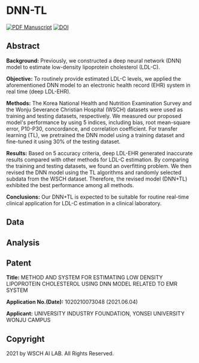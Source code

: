 # DNN-TL

[![PDF Manuscript](https://img.shields.io/badge/manuscript-PDF-blue.svg)](https://pubmed.ncbi.nlm.nih.gov/34342586/)
[![DOI](https://img.shields.io/badge/DOI-doi.org/10.2196/29331-blue.svg)](https://doi.org/10.2196/29331)

<!-- ![Python](https://img.shields.io/badge/-Python-3670A0?logo=python&logoColor=ffdd54)
![R](https://img.shields.io/badge/r-%23276DC3.svg?logo=r&logoColor=white) -->

## Abstract
**Background:** Previously, we constructed a deep neural network (DNN) model to estimate low-density lipoprotein cholesterol (LDL-C).

**Objective:** To routinely provide estimated LDL-C levels, we applied the aforementioned DNN model to an electronic health record (EHR) system in real time (deep LDL-EHR).

**Methods:** The Korea National Health and Nutrition Examination Survey and the Wonju Severance Christian Hospital (WSCH) datasets were used as training and testing datasets, respectively. We measured our proposed model's performance by using 5 indices, including bias, root mean-square error, P10-P30, concordance, and correlation coefficient. For transfer learning (TL), we pretrained the DNN model using a training dataset and fine-tuned it using 30% of the testing dataset.

**Results:** Based on 5 accuracy criteria, deep LDL-EHR generated inaccurate results compared with other methods for LDL-C estimation. By comparing the training and testing datasets, we found an overfitting problem. We then revised the DNN model using the TL algorithms and randomly selected subdata from the WSCH dataset. Therefore, the revised model (DNN+TL) exhibited the best performance among all methods.

**Conclusions:** Our DNN+TL is expected to be suitable for routine real-time clinical application for LDL-C estimation in a clinical laboratory.

## Data

## Analysis

## Patent
**Title:** METHOD AND SYSTEM FOR ESTIMATING LOW DENSITY LIPOPROTEIN CHOLESTEROL USING DNN MODEL RELATED TO EMR SYSTEM

**Application No.(Date):** 1020210073048 (2021.06.04)

**Applicant:** UNIVERSITY INDUSTRY FOUNDATION, YONSEI UNIVERSITY WONJU CAMPUS

## Copyright
2021 by WSCH AI LAB. All Rights Reserved.
